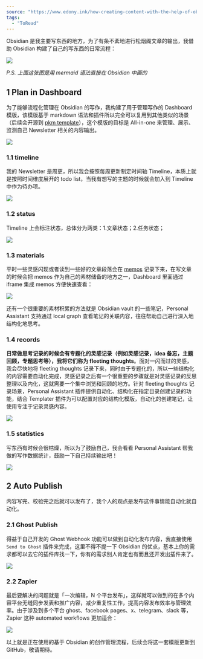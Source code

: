 ```yaml
---
source: "https://www.edony.ink/how-creating-content-with-the-help-of-obsidian/"
tags:
  - "ToRead"
---
```

Obsidian 是我主要写东西的地方，为了有条不紊地进行松烟阁文章的输出，我借助 Obsidian 构建了自己的写东西的日常流程：

![](https://www.edony.ink/content/images/2024/07/image-7.png)

*P.S. 上面这张图是用 mermaid 语法直接在 Obsidian 中画的*

## 1 Plan in Dashboard

为了能够流程化管理在 Obsidian 的写作，我构建了用于管理写作的 Dashboard 模版，该模版基于 markdown 语法和插件所以完全可以复用到其他类似的场景（后续会开源到 [pkm template](https://github.com/edony-ink/pkm-template?ref=edony.ink)），这个模版的目标是 All-in-one 来管理、展示、监测自己 Newsletter 相关的内容输出。

![](https://www.edony.ink/content/media/2024/07/dashboard-template_thumb.jpg)

### 1.1 timeline

我的 Newsletter 是周更，所以我会按照每周更新制定时间轴 Timeline，本质上就是按照时间维度展开的 todo list，当我有想写的主题的时候就会加入到 Timeline 中作为待办项。

![](https://www.edony.ink/content/images/2024/07/image-8-1.png)

### 1.2 status

Timeline 上会标注状态，总体分为两类：1.文章状态；2.任务状态；

![](https://www.edony.ink/content/images/2024/07/image-9-1.png)

### 1.3 materials

平时一些灵感闪现或者读到一些好的文章段落会在 [memos](https://twitter.edony.ink/?ref=edony.ink) 记录下来，在写文章的时候会把 memos 作为自己的素材储备的地方之一，Dashboard 里面通过 iframe 集成 memos 方便快速查看：

![](https://www.edony.ink/content/images/2024/07/image-10-1-1.png)

还有一个很重要的素材积累的方法就是 Obsidian vault 的一些笔记，Personal Assistant 支持通过 local graph 查看笔记的关联内容，往往帮助自己进行深入地结构化地思考。

### 1.4 records

**日常做思考记录的时候会有专题化的灵感记录（例如灵感记录，idea 备忘，主题回顾，专题思考等），我将它们称为 fleeting thoughts**。面对一闪而过的灵感，我会尽快地将 fleeting thoughts 记录下来，同时由于专题化的，所以一些结构化的内容需要自动化完成，灵感记录之后有一个很重要的步骤就是对灵感记录的反思整理以及内化，这就需要一个集中浏览和回顾的地方。针对 fleeting thoughts 记录场景，Personal Assistant 插件提供自动化、结构化在指定目录创建记录的功能，结合 Templater 插件为可以配置对应的结构化模版，自动化的创建笔记，让使用专注于记录灵感内容。

![](https://www.edony.ink/content/media/2024/07/personal-assistant-record-in-specific-catalog-1_thumb.jpg)

### 1.5 statistics

写东西有时候会很枯燥，所以为了鼓励自己，我会看看 Personal Assistant 帮我做的写作数据统计，鼓励一下自己持续输出吧！

![](https://www.edony.ink/content/media/2024/07/personal-assistant-show-statistics-1_thumb.jpg)

## 2 Auto Publish

内容写完、校验完之后就可以发布了，我个人的观点是发布这件事情能自动化就自动化。

### 2.1 Ghost Publish

得益于自己开发的 Ghost Webhook 功能可以做到自动化发布内容，我直接使用 `Send to Ghost` 插件来完成，这里不得不提一下 Obsidian 的优点，基本上你的需求都可以去它的插件库找一下，你有的需求别人肯定也有而且还开发出插件来了。

![](https://www.edony.ink/content/media/2024/07/auto-publish-ghost_thumb.jpg)

### 2.2 Zapier

最后要解决的问题就是「一次编辑，N 个平台发布」，这样就可以做到的在多个内容平台无缝同步发表和推广内容，减少重复性工作，提高内容发布效率与管理效率。由于涉及到多个平台 ghost、facebook pages、x、telegram、slack 等，Zapier 这种 automated workflows 更加适合：

![](https://www.edony.ink/content/images/2024/07/image-11.png)

以上就是正在使用的基于 Obsidian 的创作管理流程，后续会将这一套模版更新到 GitHub，敬请期待。